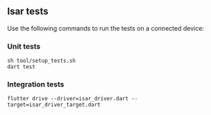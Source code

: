 ## Isar tests

Use the following commands to run the tests on a connected device:

### Unit tests

```
sh tool/setup_tests.sh
dart test
```

### Integration tests

```
flutter drive --driver=isar_driver.dart --target=isar_driver_target.dart
```
